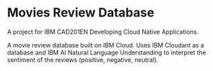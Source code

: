 # Movies Review Database
A project for IBM CAD201EN Developing Cloud Native Applications.

A movie review database built on IBM Cloud. Uses IBM Cloudant as a database and IBM AI Natural Language Understanding to interpret the sentiment of the reviews (positive, negative, neutral).
